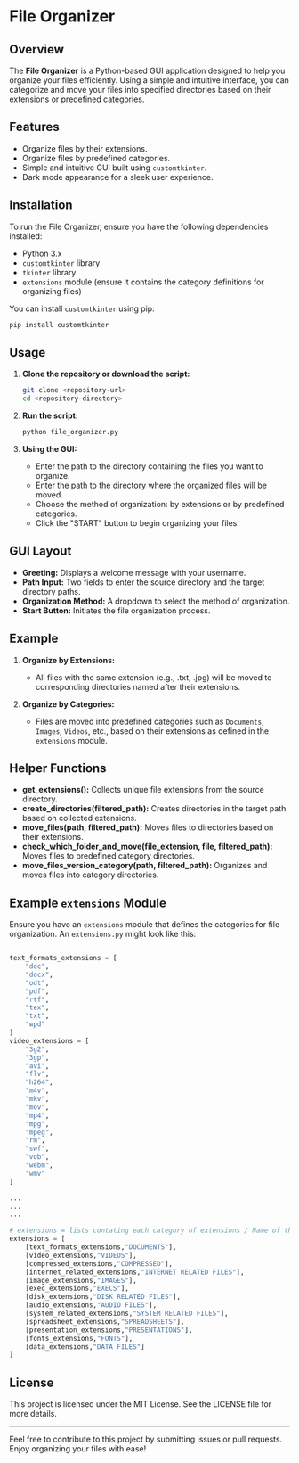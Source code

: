 # File Organizer

## Overview

The **File Organizer** is a Python-based GUI application designed to help you organize your files efficiently. Using a simple and intuitive interface, you can categorize and move your files into specified directories based on their extensions or predefined categories.

## Features

- Organize files by their extensions.
- Organize files by predefined categories.
- Simple and intuitive GUI built using `customtkinter`.
- Dark mode appearance for a sleek user experience.

## Installation

To run the File Organizer, ensure you have the following dependencies installed:

- Python 3.x
- `customtkinter` library
- `tkinter` library
- `extensions` module (ensure it contains the category definitions for organizing files)

You can install `customtkinter` using pip:

```bash
pip install customtkinter
```

## Usage

1. **Clone the repository or download the script:**
   ```bash
   git clone <repository-url>
   cd <repository-directory>
   ```

2. **Run the script:**
   ```bash
   python file_organizer.py
   ```

3. **Using the GUI:**
   - Enter the path to the directory containing the files you want to organize.
   - Enter the path to the directory where the organized files will be moved.
   - Choose the method of organization: by extensions or by predefined categories.
   - Click the "START" button to begin organizing your files.

## GUI Layout

- **Greeting:** Displays a welcome message with your username.
- **Path Input:** Two fields to enter the source directory and the target directory paths.
- **Organization Method:** A dropdown to select the method of organization.
- **Start Button:** Initiates the file organization process.

## Example

1. **Organize by Extensions:**
   - All files with the same extension (e.g., .txt, .jpg) will be moved to corresponding directories named after their extensions.

2. **Organize by Categories:**
   - Files are moved into predefined categories such as `Documents`, `Images`, `Videos`, etc., based on their extensions as defined in the `extensions` module.

## Helper Functions

- **get_extensions():** Collects unique file extensions from the source directory.
- **create_directories(filtered_path):** Creates directories in the target path based on collected extensions.
- **move_files(path, filtered_path):** Moves files to directories based on their extensions.
- **check_which_folder_and_move(file_extension, file, filtered_path):** Moves files to predefined category directories.
- **move_files_version_category(path, filtered_path):** Organizes and moves files into category directories.

## Example `extensions` Module

Ensure you have an `extensions` module that defines the categories for file organization. An `extensions.py` might look like this:

```python

text_formats_extensions = [
    "doc",
    "docx",
    "odt",
    "pdf",
    "rtf",
    "tex",
    "txt",
    "wpd"
]
video_extensions = [
    "3g2",
    "3gp",
    "avi",
    "flv",
    "h264",
    "m4v",
    "mkv",
    "mov",
    "mp4",
    "mpg",
    "mpeg",
    "rm",
    "swf",
    "vob",
    "webm",
    "wmv"
]

...
...
...

# extensions = lists contating each category of extensions / Name of the directory
extensions = [
    [text_formats_extensions,"DOCUMENTS"],
    [video_extensions,"VIDEOS"],
    [compressed_extensions,"COMPRESSED"],
    [internet_related_extensions,"INTERNET RELATED FILES"],
    [image_extensions,"IMAGES"],
    [exec_extensions,"EXECS"],
    [disk_extensions,"DISK RELATED FILES"],
    [audio_extensions,"AUDIO FILES"],
    [system_related_extensions,"SYSTEM RELATED FILES"],
    [spreadsheet_extensions,"SPREADSHEETS"],
    [presentation_extensions,"PRESENTATIONS"],
    [fonts_extensions,"FONTS"],
    [data_extensions,"DATA FILES"]
]
```

## License

This project is licensed under the MIT License. See the LICENSE file for more details.

---

Feel free to contribute to this project by submitting issues or pull requests. Enjoy organizing your files with ease!